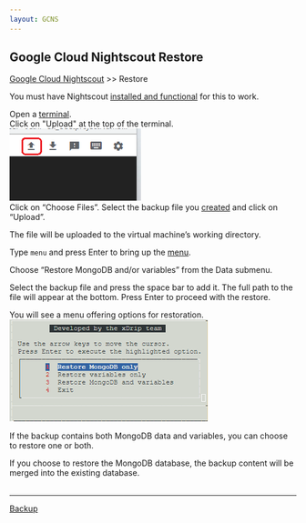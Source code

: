 ```yaml
---
layout: GCNS
---
```


## Google Cloud Nightscout Restore
[Google Cloud Nightscout](./GoogleCloud.md) >> Restore  
  
You must have Nightscout [installed and functional](./GoogleCloud.md) for this to work.  
  
Open a [terminal](./Terminal.md).  
Click on "Upload" at the top of the terminal.  
![](./images/Upload.png)  
Click on “Choose Files”. Select the backup file you [created](./DatabaseBackup.md) and click on “Upload”.  
  
The file will be uploaded to the virtual machine’s working directory.    
  
Type `menu` and press Enter to bring up the [menu](./Menu.md).  
  
Choose “Restore MongoDB and/or variables” from the Data submenu.  
  
Select the backup file and press the space bar to add it. The full path to the file will appear at the bottom. Press Enter to proceed with the restore.  
  
You will see a menu offering options for restoration.  
![](./images/BackupRestoreMenu.png)  
  
If the backup contains both MongoDB data and variables, you can choose to restore one or both.  
  
If you choose to restore the MongoDB database, the backup content will be merged into the existing database.  
<br/>  
  
---  
  
[Backup](./DatabaseBackup.md)  

  
